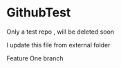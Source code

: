 # GithubTest
Only a test repo , will be deleted soon

I update this file from external folder

Feature One branch
